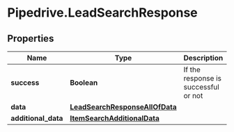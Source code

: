 # Pipedrive.LeadSearchResponse

## Properties

Name | Type | Description | Notes
------------ | ------------- | ------------- | -------------
**success** | **Boolean** | If the response is successful or not | [optional] 
**data** | [**LeadSearchResponseAllOfData**](LeadSearchResponseAllOfData.md) |  | [optional] 
**additional_data** | [**ItemSearchAdditionalData**](ItemSearchAdditionalData.md) |  | [optional] 


